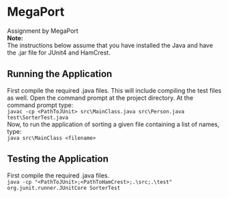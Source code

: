 # MegaPort
 Assignment by MegaPort  
**Note:**  
The instructions below assume that you have installed the Java and have the .jar file for JUnit4 and HamCrest.  
## Running the Application
First compile the required .java files. This will include compiling the test files as well. Open the command prompt at the project directory. At the command prompt type:  
`javac -cp <PathToJUnit> src\MainClass.java src\Person.java test\SorterTest.java`  
Now, to run the application of sorting a given file containing a list of names, type:  
`java src\MainClass <filename>`  

## Testing the Application
First compile the required .java files.  
`java -cp "<PathToJUnit>;<PathToHamCrest>;.\src;.\test" org.junit.runner.JUnitCore SorterTest`
